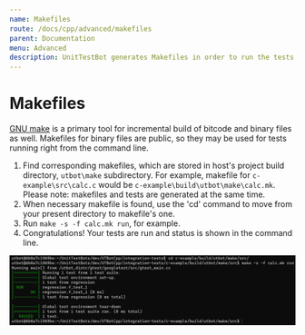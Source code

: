 ```yaml
---
name: Makefiles
route: /docs/cpp/advanced/makefiles
parent: Documentation
menu: Advanced
description: UnitTestBot generates Makefiles in order to run the tests. Makefiles are not limitted to the internal usage by UTBot, but also might serve as instrument to run generated tests from the command line. This page provides step-by-step instruction on how to do that.
---
```


# Makefiles

[GNU make](https://www.gnu.org/software/make/manual/make.html) is a primary tool for incremental build of bitcode and binary files as well.
Makefiles for binary files are public, so they may be used for tests running right from the command line.

1. Find corresponding makefiles, which are stored in host's project build directory, `utbot\make` subdirectory.
For example, makefile for `c-example\src\calc.c` would be `c-example\build\utbot\make\calc.mk`.
Please note: makefiles and tests are generated at the same time.
2. When necessary makefile is found, use the 'cd' command to move from your present directory to makefile's one.
3. Run `make -s -f calc.mk run`, for example.
4. Congratulations! Your tests are run and status is shown in the command line.

![makefileRunImg](https://github.com/UnitTestBot/unittestbot.github.io/raw/source/resources/images/makefileRun.png)